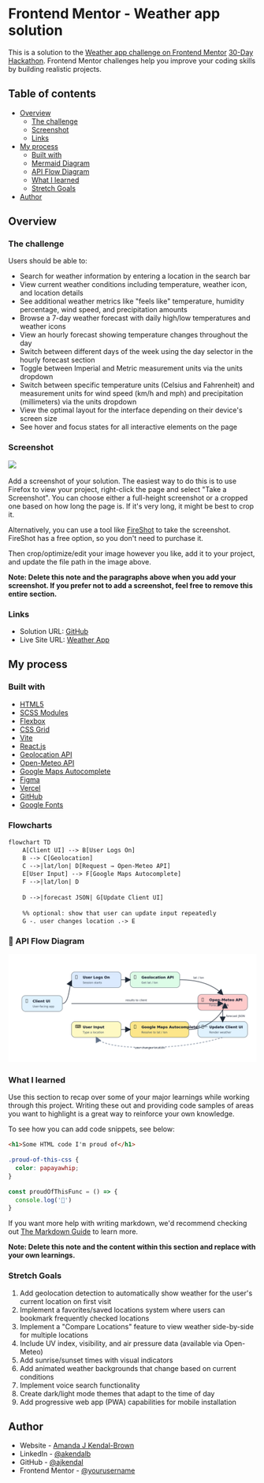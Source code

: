 # Frontend Mentor - Weather app solution

This is a solution to the [Weather app challenge on Frontend Mentor](https://www.frontendmentor.io/challenges/weather-app-K1FhddVm49) [30-Day Hackathon](https://www.frontendmentor.io/articles/introducing-the-frontend-mentor-30-day-hackathon). Frontend Mentor challenges help you improve your coding skills by building realistic projects.

## Table of contents

- [Overview](#overview)
  - [The challenge](#the-challenge)
  - [Screenshot](#screenshot)
  - [Links](#links)
- [My process](#my-process)
  - [Built with](#built-with)
  - [Mermaid Diagram](#mermaid-diagram)
  - [API Flow Diagram](#api-flow-diagram)
  - [What I learned](#what-i-learned)
  - [Stretch Goals](#stretch-goals)
- [Author](#author)

## Overview

### The challenge

Users should be able to:

- Search for weather information by entering a location in the search bar
- View current weather conditions including temperature, weather icon, and location details
- See additional weather metrics like "feels like" temperature, humidity percentage, wind speed, and precipitation amounts
- Browse a 7-day weather forecast with daily high/low temperatures and weather icons
- View an hourly forecast showing temperature changes throughout the day
- Switch between different days of the week using the day selector in the hourly forecast section
- Toggle between Imperial and Metric measurement units via the units dropdown
- Switch between specific temperature units (Celsius and Fahrenheit) and measurement units for wind speed (km/h and mph) and precipitation (millimeters) via the units dropdown
- View the optimal layout for the interface depending on their device's screen size
- See hover and focus states for all interactive elements on the page

### Screenshot

![](./screenshot.jpg)

Add a screenshot of your solution. The easiest way to do this is to use Firefox to view your project, right-click the page and select "Take a Screenshot". You can choose either a full-height screenshot or a cropped one based on how long the page is. If it's very long, it might be best to crop it.

Alternatively, you can use a tool like [FireShot](https://getfireshot.com/) to take the screenshot. FireShot has a free option, so you don't need to purchase it.

Then crop/optimize/edit your image however you like, add it to your project, and update the file path in the image above.

**Note: Delete this note and the paragraphs above when you add your screenshot. If you prefer not to add a screenshot, feel free to remove this entire section.**

### Links

- Solution URL: [GitHub](https://github.com/ajkendal/weather-app-frontend-mentor)
- Live Site URL: [Weather App](https://weather-app-frontend-mentor.vercel.app/)

## My process

### Built with

- [HTML5](https://developer.mozilla.org/en-US/docs/Web/Guide/HTML/HTML5)
- [SCSS Modules](https://sass-lang.com/)
- [Flexbox](https://developer.mozilla.org/en-US/docs/Web/CSS/CSS_flexible_box_layout/Basic_concepts_of_flexbox)
- [CSS Grid](https://developer.mozilla.org/en-US/docs/Web/CSS/CSS_grid_layout)
- [Vite](https://vitejs.dev/)
- [React.js](https://react.dev/)
- [Geolocation API](https://developer.mozilla.org/en-US/docs/Web/API/Geolocation_API)
- [Open-Meteo API](https://www.npmjs.com/package/openmeteo)
- [Google Maps Autocomplete](https://www.npmjs.com/package/react-google-autocomplete)
- [Figma](https://www.figma.com/)
- [Vercel](https://vercel.com/)
- [GitHub](https://github.com/)
- [Google Fonts](https://fonts.google.com/)

### Flowcharts

```mermaid
flowchart TD
    A[Client UI] --> B[User Logs On]
    B --> C[Geolocation]
    C -->|lat/lon| D[Request → Open-Meteo API]
    E[User Input] --> F[Google Maps Autocomplete]
    F -->|lat/lon| D

    D -->|forecast JSON| G[Update Client UI]

    %% optional: show that user can update input repeatedly
    G -. user changes location .-> E
```

### 🔄 API Flow Diagram

![API Flow Diagram](./public/images/readme/api_flow_polished_1600w.png)

### What I learned

Use this section to recap over some of your major learnings while working through this project. Writing these out and providing code samples of areas you want to highlight is a great way to reinforce your own knowledge.

To see how you can add code snippets, see below:

```html
<h1>Some HTML code I'm proud of</h1>
```

```css
.proud-of-this-css {
  color: papayawhip;
}
```

```js
const proudOfThisFunc = () => {
  console.log('🎉')
}
```

If you want more help with writing markdown, we'd recommend checking out [The Markdown Guide](https://www.markdownguide.org/) to learn more.

**Note: Delete this note and the content within this section and replace with your own learnings.**

### Stretch Goals

1. Add geolocation detection to automatically show weather for the user's current location on first visit
2. Implement a favorites/saved locations system where users can bookmark frequently checked locations
3. Implement a "Compare Locations" feature to view weather side-by-side for multiple locations
4. Include UV index, visibility, and air pressure data (available via Open-Meteo)
5. Add sunrise/sunset times with visual indicators
6. Add animated weather backgrounds that change based on current conditions
7. Implement voice search functionality
8. Create dark/light mode themes that adapt to the time of day
9. Add progressive web app (PWA) capabilities for mobile installation

## Author

- Website - [Amanda J Kendal-Brown](https://ajkendal.github.io/)
- LinkedIn - [@akendalb](https://www.linkedin.com/in/akendalb)
- GitHub - [@ajkendal](https://github.com/ajkendal/)
- Frontend Mentor - [@yourusername](https://www.frontendmentor.io/profile/ajkendal)
